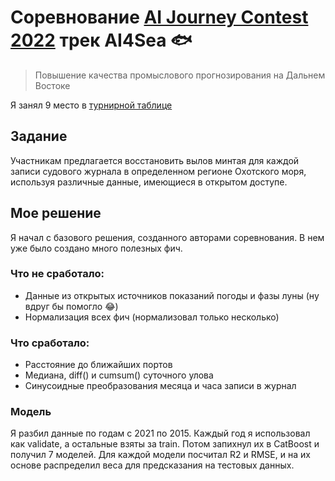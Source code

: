 # Соревнование [AI Journey Contest 2022](https://dsworks.ru/group/1a047e72-4791-45d0-8ee9-44ac9c43bf4b) трек AI4Sea  :fish: 
> Повышение качества промыслового прогнозирования на Дальнем Востоке

Я занял 9 место в [турнирной таблице](https://dsworks.ru/en/champ/545de8cb-e023-4b64-9be4-b95b9519f8d3#leaderboard)
## Задание
Участникам предлагается восстановить вылов минтая для каждой записи судового журнала в определенном регионе Охотского моря, используя различные данные, имеющиеся в открытом доступе.
## Мое решение
Я начал с базового решения, созданного авторами соревнования. В нем уже было создано много полезных фич.
### Что не сработало:
- Данные из открытых источников показаний погоды и фазы луны (ну вдруг бы помогло :joy:)
- Нормализация всех фич (нормализовал только несколько)
### Что сработало:
- Расстояние до ближайших портов
- Медиана, diff() и cumsum() суточного улова
- Синусоидные преобразования месяца и часа записи в журнал
### Модель
Я разбил данные по годам с 2021 по 2015. Каждый год я использовал как validate, а остальные взяты за train. Потом запихнул их в CatBoost и получил 7 моделей. Для каждой модели посчитал R2 и RMSE, и на их основе распределил веса для предсказания на тестовых данных.
